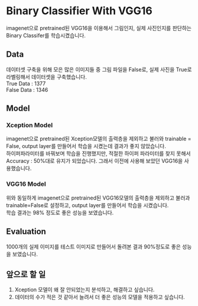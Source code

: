 # Binary Classifier With VGG16

imagenet으로 pretrained된 VGG16을 이용해서 그림인지, 실제 사진인지를 판단하는 Binary Classifer를 학습시켰습니다.

## Data
데이터셋 구축을 위해 모은 많은 이미지들 중 그림 파일을 False로, 실제 사진을 True로 라벨링해서 데이터셋을 구축했습니다.  
True Data : 1377  
False Data : 1346  

## Model
### Xception Model
imagenet으로 pretrained된 Xception모델의 출력층을 제외하고 불러와 trainable = False, output layer를 만들어서 학습을 시켰는데 결과가 좋지 않았습니다.  
하이퍼파라미터를 바꿔보며 학습을 진행했지만, 적절한 하이퍼 파라미터를 찾지 못해서 Accuracy : 50%대로 유지가 되었습니다.  그래서 이전에 사용해 보았던 VGG16을 사용했습니다.
### VGG16 Model
위와 동일하게 imagenet으로 pretrained된 VGG16모델의 출력층을 제외하고 불러과 trainable=False로 설정하고, output layer를 만들어서 학습을 시켰습니다.  
학습 결과는 98% 정도로 좋은 성능을 보였습니다.

## Evaluation
1000개의 실제 이미지를 테스트 이미지로 만들어서 돌려본 결과 90%정도로 좋은 성능을 보였습니다.

## 앞으로 할 일
1. Xception 모델이 왜 잘 안되었는지 분석하고, 해결하고 싶습니다.
2. 데이터의 수가 적은 것 같아서 늘려서 더 좋은 성능의 모델을 적용하고 싶습니다.
